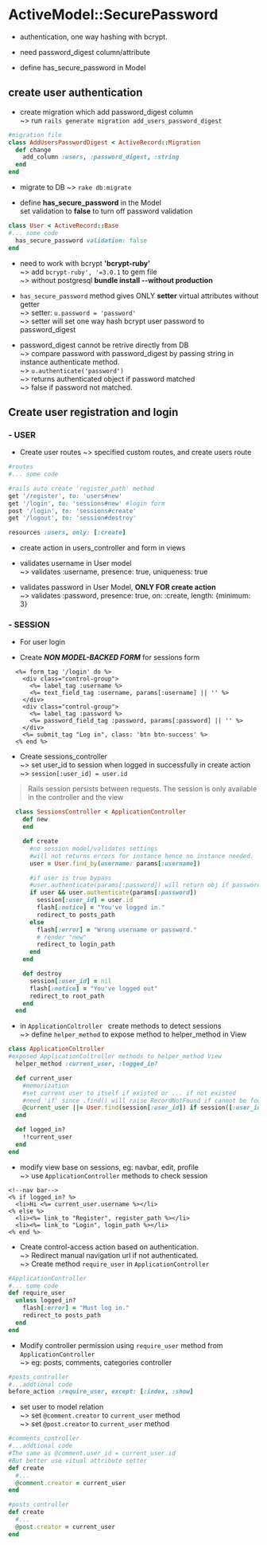 # ActiveModel::SecurePassword
* authentication, one way hashing with bcrypt.

* need password_digest column/attribute

* define has_secure_password in Model

## create user authentication
* create migration which add password_digest column  
  ~> run `rails generate migration add_users_password_digest`

```ruby
#migration file
class AddUsersPasswordDigest < ActiveRecord::Migration
  def change
    add_column :users, :password_digest, :string
  end
end
```

* migrate to DB ~> `rake db:migrate`

* define **has_secure_password** in the Model  
set validation to **false** to turn off password validation

```ruby
class User < ActiveRecord::Base
#... some code
  has_secure_password validation: false
end
```

* need to work with bcrypt **'bcrypt-ruby'**  
~> add `bcrypt-ruby', '=3.0.1`  to gem file  
~> without postgresql **bundle install --without production**

* `has_secure_password` method gives ONLY **setter** virtual attributes without getter  
~> setter: `u.password = 'password'`   
~> setter will set one way hash bcrypt user password to password_digest

* password_digest cannot be retrive directly from DB  
~> compare password with password_digest by passing string in instance authenticate method.  
~> `u.authenticate('password')`  
~> returns authenticated object if password matched  
~> false if password not matched.

## Create user registration and login
### - USER
* Create user routes
~> specified custom routes, and create users route 
```ruby
#routes
#... some code

#rails auto create 'register_path' method
get '/register', to: 'users#new'
get '/login', to: 'sessions#new' #login form
post '/login', to: 'sessions#create'
get '/logout', to: 'session#destroy'

resources :users, only: [:create]
```
* create action in users_controller and form in views

* validates username in User model  
~> validates :username, presence: true, uniqueness: true  

* validates password in User Model, **ONLY FOR create action**  
~> validates :password, presence: true, on: :create, length: {minimum: 3}

### - SESSION
* For user login

* Create _**NON MODEL-BACKED FORM**_ for sessions form  

```erb
  <%= form_tag '/login' do %>
    <div class="control-group">
      <%= label_tag :username %>
      <%= text_field_tag :username, params[:username] || '' %>
    </div>
    <div class="control-group">
      <%= label_tag :password %>
      <%= password_field_tag :password, params[:password] || '' %>
    </div>
    <%= submit_tag "Log in", class: 'btn btn-success' %>
  <% end %>
```

* Create sessions_controller  
~> set user_id to session when logged in successfully in create action
~> `session[:user_id] = user.id`

> Rails session persists between requests. The session is only available in the controller and the view

```ruby
  class SessionsController < ApplicationController
    def new
    end

    def create
      #no session model/validates settings
      #will not returns errors for instance hence no instance needed.
      user = User.find_by(username: params[:username])

      #if user is true bypass 
      #user.authenticate(params[:password]) will return obj if password matched.
      if user && user.authenticate(params[:password])
        session[:user_id] = user.id
        flash[:notice] = "You've logged in."
        redirect_to posts_path
      else
        flash[:error] = "Wrong username or password."
        # render "new"
        redirect_to login_path
      end
    end

    def destroy
      session[:user_id] = nil
      flash[:notice] = "You've logged out"
      redirect_to root_path
    end
  end
```

* in `ApplicationColtroller ` create methods to detect sessions  
~> define `helper_method` to expose method to helper_method in View

```ruby
class ApplicationColtroller
#exposed ApplicationColtroller methods to helper_method View
  helper_method :current_user, :logged_in?

  def current_user
    #memorization
    #set current user to itself if existed or ... if not existed
    #need 'if' since .find() will raise RecordNotFound if cannot be found
    @current_user ||= User.find(session[:user_id]) if session([:user_id])
  end

  def logged_in?
    !!current_user
  end
end
```

* modify view base on sessions, eg: navbar, edit, profile  
~> use `ApplicationController` methods to check session

```erb
<!--nav bar-->
<% if logged_in? %>
  <li>Hi <%= current_user.username %></li>
<% else %>
  <li><%= link_to "Register", register_path %></li>
  <li><%= link_to "Login", login_path %></li>
<% end %>
```

* Create control-access action based on authentication.  
~> Redirect manual navigation url if not authenticated.  
~> Create method `require_user` in `ApplicationController`

```ruby
#ApplicationController
#... some code
def require_user
  unless logged_in?
    flash[:error] = "Must log in."
    redirect_to posts_path
  end 
end
```

* Modify controller permission using `require_user` method from `ApplicationController`  
~> eg: posts, comments, categories controller

```ruby
#posts_controller
#...addtional code
before_action :require_user, except: [:index, :show]
```

* set user to model relation  
~> set `@comment.creator` to `current_user` method  
~> set `@post.creator` to `current_user` method  

```ruby
#comments_controller
#...addtional code
#The same as @comment.user_id = current_user.id
#But better use vitual attribute setter
def create
  #...
  @comment.creator = current_user
end

#posts_controller
def create
  #...
  @post.creator = current_user
end
```
